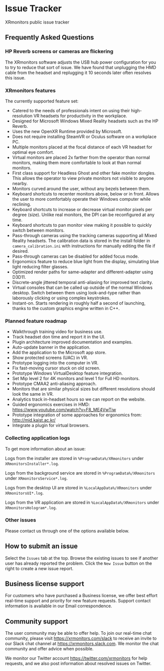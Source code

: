 # Issue Tracker
XRmonitors public issue tracker

## Frequently Asked Questions

### HP Reverb screens or cameras are flickering

The XRmonitors software adjusts the USB hub power configuration for you to try to reduce that sort of issue.  We have found that unplugging the HMD cable from the headset and replugging it 10 seconds later often resolves this issue.

### XRmonitors features

The currently supported feature set:

* Catered to the needs of professionals intent on using their high-resolution VR headsets for productivity in the workplace.
* Designed for Microsoft Windows Mixed Reality headsets such as the HP Reverb.
* Uses the new OpenXR Runtime provided by Microsoft.
* Does not require installing SteamVR or Oculus software on a workplace PC.
* Multiple monitors placed at the focal distance of each VR headset for optimal eye comfort.
* Virtual monitors are placed 2x farther from the operator than normal monitors, making them more comfortable to look at than normal monitors.
* First class support for Headless Ghost and other fake monitor dongles.  This allows the operator to view private monitors not visible to anyone nearby.
* Monitors curved around the user, without any bezels between them.
* Keyboard shortcuts to recenter monitors above, below or in front.  Allows the user to more comfortably operate their Windows computer while reclining.
* Keyboard shortcuts to increase or decrease virtual monitor pixels per degree (size).  Unlike real monitors, the DPI can be reconfigured at any time.
* Keyboard shortcuts to pan monitor view making it possible to quickly switch between monitors.
* Pass-through cameras using the tracking cameras supporting all Mixed Reality headsets.  The calibration data is stored in the install folder in `camera_calibration.ini` with instructions for manually editing the file if desired.
* Pass-through cameras can be disabled for added focus mode.
* Ergonomics feature to reduce blue light from the display, simulating blue light reducing filter glasses.
* Optimized render paths for same-adapter and different-adapter using D3D11.
* Discrete-angle jittered temporal anti-aliasing for improved text clarity.
* Virtual consoles that can be called up outside of the normal Windows desktop.  Switch between them using look-and-type rather than laborously clicking or using complex keystrokes.
* Instant-on.  Starts rendering in roughly half a second of launching, thanks to the custom graphics engine written in C++.

### Planned feature roadmap

* Walkthrough training video for business use.
* Track headset don time and report it in the UI.
* Plugin architecture improved documentation and examples.
* Auto-update banner in the application.
* Add the application to the Microsoft app store.
* Show protected screens (UAC) in VR.
* Prototype logging into the computer in VR.
* Fix fast-moving cursor stuck on old screen.
* Prototype Windows VirtualDesktop feature integration.
* Set Mip level 2 for 4K monitors and level 1 for Full HD monitors.
* Prototype CMAA2 anti-aliasing approach.
* Monitors that are similar physical sizes but different resolutions should look the same in VR.
* Analytics track in-headset hours so we can report on the website.
* Guided ergonomics exercises in HMD: https://www.youtube.com/watch?v=F8_ME4VwTiw
* Prototype integration of some approaches for ergonomics from: http://mid.kaist.ac.kr/
* Integrate a plugin for virtual browsers.

### Collecting application logs

To get more information about an issue:

Logs from the installer are stored in `%ProgramData%/XRmonitors` under `XRmonitorsInstaller*.log`.

Logs from the background service are stored in `%ProgramData%/XRmonitors` under `XRmonitorsService*.log`.

Logs from the desktop UI are stored in `%LocalAppData%/XRmonitors` under `XRmonitorsUI*.log`.

Logs from the VR application are stored in `%LocalAppData%/XRmonitors` under `XRmonitorsHologram*.log`.

### Other issues

Please contact us through one of the options available below.

## How to submit an issue

Select the `Issues` tab at the top.  Browse the existing issues to see if another user has already reported the problem.  Click the `New Issue` button on the right to create a new issue report.

## Business license support

For customers who have purchased a Business license, we offer best effort real-time support and priority for new feature requests.  Support contact information is available in our Email correspondence.

## Community support

The user community may be able to offer help.  To join our real-time chat community, please visit https://xrmonitors.com/slack to receive an invite to our Slack chat channel at https://xrmonitors.slack.com.  We monitor the chat community and offer advice when possible.

We monitor our Twitter account https://twitter.com/xrmonitors for help requests, and we also post information about resolved issues on Twitter.
